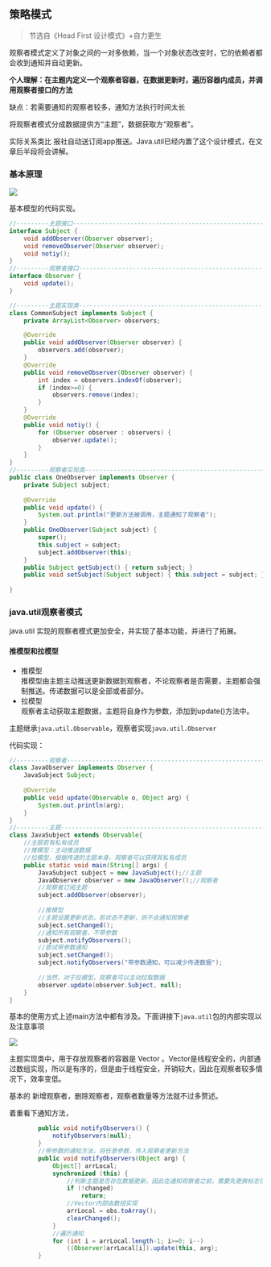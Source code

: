 ## 策略模式

> 节选自《Head First 设计模式》+自力更生

观察者模式定义了对象之间的一对多依赖，当一个对象状态改变时，它的依赖者都会收到通知并自动更新。

**个人理解：在主题内定义一个观察者容器，在数据更新时，遍历容器内成员，并调用观察者接口的方法**

缺点：若需要通知的观察者较多，通知方法执行时间太长

将观察者模式分成数据提供方“主题”，数据获取方“观察者”。

实际关系类比 报社自动送订阅app推送。Java.util已经内置了这个设计模式，在文章后半段将会讲解。

### 基本原理

<img src="@/assets/blog/img/ObserverMode1.png"/>

基本模型的代码实现。

```java
//---------主题接口----------------------------------------------------------------
interface Subject {
	void addObserver(Observer observer);
	void removeObserver(Observer observer);
	void notiy();
}
//---------观察者接口----------------------------------------------------------------
interface Observer {
	void update();
}
```

```java
//---------主题实现类----------------------------------------------------------------
class CommonSubject implements Subject {
	private ArrayList<Observer> observers;

	@Override
	public void addObserver(Observer observer) {
		observers.add(observer);
	}
	@Override
	public void removeObserver(Observer observer) {
		int index = observers.indexOf(observer);
		if (index>=0) {
			observers.remove(index);
		}
	}
	@Override
	public void notiy() {
		for (Observer observer : observers) {
			observer.update();
		}
	}
}
//---------观察者实现类----------------------------------------------------------------
public class OneObserver implements Observer {
	private Subject subject;
	
	@Override
	public void update() {
		System.out.println("更新方法被调用，主题通知了观察者");
	}
	public OneObserver(Subject subject) {
		super();
		this.subject = subject;
		subject.addObserver(this);
	}
	public Subject getSubject() { return subject; }
	public void setSubject(Subject subject) { this.subject = subject; }
	
}
```

### java.util观察者模式



java.util 实现的观察者模式更加安全，并实现了基本功能，并进行了拓展。

#### 推模型和拉模型

- 推模型 <br>
  推模型由主题主动推送更新数据到观察者，不论观察者是否需要，主题都会强制推送。传递数据可以是全部或者部分。
- 拉模型 <br>
   观察者主动获取主题数据，主题将自身作为参数，添加到update()方法中。

主题继承`java.util.Observable`，观察者实现`java.util.Observer`

代码实现：
```java
//---------观察者----------------------------------------------------------------
class JavaObserver implements Observer {
	JavaSubject Subject;
	
	@Override
	public void update(Observable o, Object arg) {
		System.out.println(arg);
	}
}
//---------主题----------------------------------------------------------------
class JavaSubject extends Observable{
	//主题若有私有成员
	//推模型：主动推送数据
	//拉模型，根据传递的主题本身，观察者可以获得其私有成员
	public static void main(String[] args) {
		JavaSubject subject = new JavaSubject();//主题
		JavaObserver observer = new JavaObserver();//观察者
		//观察者订阅主题
		subject.addObserver(observer);
		
		//推模型
		//主题设置更新状态，若状态不更新，则不会通知观察者
		subject.setChanged();
		//通知所有观察者，不带参数
		subject.notifyObservers();
		//尝试带参数通知
		subject.setChanged();
		subject.notifyObservers("带参数通知，可以减少传递数据");
		
		//当然，对于拉模型，观察者可以主动拉取数据
		observer.update(observer.Subject, null);
	}
}
```

基本的使用方式上述main方法中都有涉及。下面讲接下`java.util`包的内部实现以及注意事项

<img src="@/assets/blog/img/ObserverMode2.png"/>

主题实现类中，用于存放观察者的容器是 Vector 。Vector是线程安全的，内部通过数组实现，所以是有序的，但是由于线程安全，开销较大，因此在观察者较多情况下，效率变低。

基本的 新增观察者，删除观察者，观察者数量等方法就不过多赘述。

着重看下通知方法，

```java
        public void notifyObservers() {
            notifyObservers(null);
        }
        //带参数的通知方法，将任意参数，传入观察者更新方法
        public void notifyObservers(Object arg) {
	        Object[] arrLocal;
	        synchronized (this) {
	            //判断主题是否存在数据更新，因此在通知观察者之前，需要先更换标志位
	            if (!changed)
	                return;
	            //Vector内部由数组实现
	            arrLocal = obs.toArray();
	            clearChanged();
	        }
	        //遍历通知
	        for (int i = arrLocal.length-1; i>=0; i--)
	            ((Observer)arrLocal[i]).update(this, arg);
	    }
```
